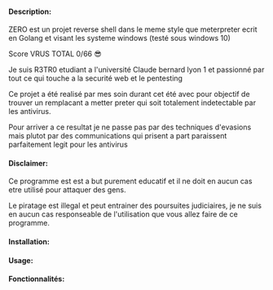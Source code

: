 #### Description:
ZERO est un projet reverse shell dans le meme style que meterpreter ecrit en Golang et visant les systeme windows (testé sous windows 10)

Score VRUS TOTAL 0/66 :sunglasses: 

Je suis R3TR0 etudiant a l'université Claude bernard lyon 1 et passionné par tout ce qui touche a la securité web et le pentesting

Ce projet a été realisé par mes soin durant cet été avec pour objectif de trouver un remplacant a metter preter qui soit totalement indetectable par les antivirus.

Pour arriver a ce resultat je ne passe pas par des techniques d'evasions mais plutot par des communications qui prisent a part paraissent parfaitement legit pour les antivirus


#### Disclaimer:
Ce programme est est a but purement educatif et il ne doit en aucun cas etre utilisé pour attaquer des gens.

Le piratage est illegal et peut entrainer des poursuites judiciaires, je ne suis en aucun cas responseable de l'utilisation que vous allez faire de ce programme.

#### Installation:

#### Usage:


#### Fonctionnalités:
